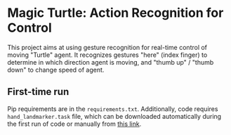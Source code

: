 # Magic Turtle: Action Recognition for Control

This project aims at using gesture recognition for real-time control of moving "Turtle" agent. It recognizes gestures "here" (index finger) to determine in which direction agent is moving, and "thumb up" / "thumb down" to change speed of agent.

## First-time run

Pip requirements are in the `requirements.txt`. Additionally, code requires `hand_landmarker.task` file, which can be downloaded automatically during the first run of code or manually from [this link](https://storage.googleapis.com/mediapipe-models/hand_landmarker/hand_landmarker/float16/1/hand_landmarker.task).